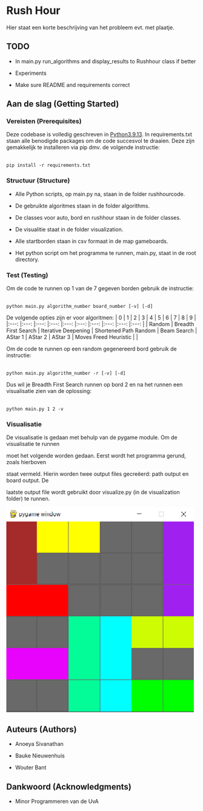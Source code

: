 
# Rush Hour

  

Hier staat een korte beschrijving van het probleem evt. met plaatje.

  

## TODO

  

- In main.py run_algorithms and display_results to Rushhour class if better

- Experiments

- Make sure README and requirements correct

  

## Aan de slag (Getting Started)

  

### Vereisten (Prerequisites)

  

Deze codebase is volledig geschreven in [Python3.9.13](https://www.python.org/downloads/). In requirements.txt staan alle benodigde packages om de code succesvol te draaien. Deze zijn gemakkelijk te installeren via pip dmv. de volgende instructie:

  

```

pip install -r requirements.txt

```

  

### Structuur (Structure)

  

* Alle Python scripts, op main.py na, staan in de folder rushhourcode.

- De gebruikte algoritmes staan in de folder algorithms.

- De classes voor auto, bord en rushhour staan in de folder classes.

- De visualitie staat in de folder visualization.

  

* Alle startborden staan in csv formaat in de map gameboards.

* Het python script om het programma te runnen, main.py, staat in de root directory.

  

### Test (Testing)

  

Om de code te runnen op 1 van de 7 gegeven borden gebruik de instructie:

  

```

python main.py algorithm_number board_number [-v] [-d]

```

De volgende opties zijn er voor algoritmen:
| 0 	| 1 	| 2 	| 3 	| 4 	| 5 	| 6 	| 7 	| 8 	| 9 	|
|:---:	|:---:	|:---:	|:---:	|:---:	|:---:	|:---:	|:---:	|:---:	|:---:	|
| Random 	| Breadth First Search 	| Iterative Deepening 	| Shortened Path Random 	| Beam Search 	| AStar 1 	| AStar 2 	| AStar 3 	| Moves Freed Heuristic 	|  	|

  Om de code te runnen op een random gegenereerd bord gebruik de instructie:
```

python main.py algorithm_number -r [-v] [-d]

```

Dus wil je Breadth First Search runnen op bord 2 en na het runnen een visualisatie zien van de oplossing:

  

```

python main.py 1 2 -v

```

  

### Visualisatie

  

De visualisatie is gedaan met behulp van de pygame module. Om de visualisatie te runnen

moet het volgende worden gedaan. Eerst wordt het programma gerund, zoals hierboven

staat vermeld. Hierin worden twee output files gecreëerd: path output en board output. De

laatste output file wordt gebruikt door visualize.py (in de visualization folder) te runnen.

  

![Voorbeeld visualisatie](visualization_demo.png)

  

## Auteurs (Authors)

  

* Anoeya Sivanathan

* Bauke Nieuwenhuis

* Wouter Bant

  

## Dankwoord (Acknowledgments)

  

* Minor Programmeren van de UvA